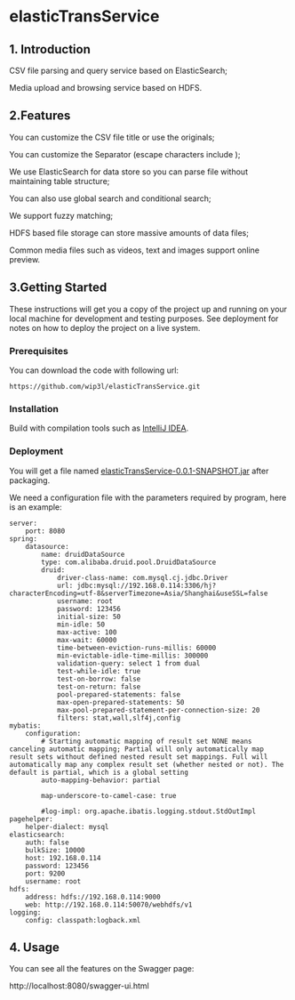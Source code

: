 # elasticTransService

## 1. Introduction

CSV file parsing and query service based on ElasticSearch;

Media upload and browsing service based on HDFS.

## 2.Features

You can customize the CSV file title or use the originals;

You can customize the Separator  (escape characters include );

We use ElasticSearch for data store so you can parse file without maintaining table structure;

You can also use global search and conditional search;

We support fuzzy matching;

HDFS based file storage can store massive amounts of data files;

Common media files such as videos, text and images support online preview.

## 3.Getting Started

These instructions will get you a copy of the project up and running on your local machine for development and testing purposes. See deployment for notes on how to deploy the project on a live system.

### Prerequisites

You can download the code with following url:

`https://github.com/wip3l/elasticTransService.git`

### Installation

Build with compilation tools such as [IntelliJ IDEA](https://www.jetbrains.com/idea/).

### Deployment

You will get a file named <u>elasticTransService-0.0.1-SNAPSHOT.jar</u> after packaging.

We need a configuration file with the parameters required by program, here is an example:

```
server:
    port: 8080
spring:
    datasource:
        name: druidDataSource
        type: com.alibaba.druid.pool.DruidDataSource
        druid:
            driver-class-name: com.mysql.cj.jdbc.Driver
            url: jdbc:mysql://192.168.0.114:3306/hj?characterEncoding=utf-8&serverTimezone=Asia/Shanghai&useSSL=false
            username: root
            password: 123456
            initial-size: 50
            min-idle: 50
            max-active: 100
            max-wait: 60000
            time-between-eviction-runs-millis: 60000
            min-evictable-idle-time-millis: 300000
            validation-query: select 1 from dual
            test-while-idle: true
            test-on-borrow: false
            test-on-return: false
            pool-prepared-statements: false
            max-open-prepared-statements: 50
            max-pool-prepared-statement-per-connection-size: 20
            filters: stat,wall,slf4j,config
mybatis:
    configuration:
        # Starting automatic mapping of result set NONE means canceling automatic mapping; Partial will only automatically map result sets without defined nested result set mappings. Full will automatically map any complex result set (whether nested or not). The default is partial, which is a global setting
        auto-mapping-behavior: partial
        
        map-underscore-to-camel-case: true
        
        #log-impl: org.apache.ibatis.logging.stdout.StdOutImpl
pagehelper:
    helper-dialect: mysql
elasticsearch:
    auth: false
    bulkSize: 10000
    host: 192.168.0.114
    password: 123456
    port: 9200
    username: root
hdfs:
    address: hdfs://192.168.0.114:9000
    web: http://192.168.0.114:50070/webhdfs/v1
logging:
    config: classpath:logback.xml
```




## 4. Usage

You can see all the features on the Swagger page: 

 http://localhost:8080/swagger-ui.html
